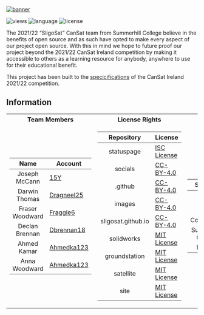[![banner](https://raw.githubusercontent.com/sligosat/.github/main/profile/images/DO%20NOT%20DELETE.png)](https://sligosat.eu/socials/)


![views](https://hits.seeyoufarm.com/api/count/incr/badge.svg?url=https%3A%2F%2Fgithub.com%2Fsligosat&count_bg=%230EC4F3&title_bg=%23555555&icon=&icon_color=%23E7E7E7&title=views+%28day%2Ftotal%29&edge_flat=true)
![language](https://img.shields.io/badge/language-english-99cc00?style=flat-square)
![license](https://img.shields.io/badge/license-various%20licenses-blueviolet?style=flat-square)

The 2021/22 “SligoSat” CanSat team from Summerhill College believe in the benefits of open source and as such have opted to make every aspect of our project open source. With this in mind we hope to future proof our project beyond the 2021/22 CanSat Ireland competition by making it accessible to others as a learning resource for anybody, anywhere to use for their educational benefit.

This project has been built to the [specicifications](https://drive.google.com/file/d/11dQWw6p45zp9hvpHacX0a5WrfdoS9-eJ/view) of the CanSat Ireland 2021/22 competition.

## Information

<table>
<tr><th>Team Members</th><th>License Rights</th><th>Sponsors</th></tr>
<tr><td>

| Name | Account     |
|:----------:|-------------|
| Joseph McCann    | [15Y](https://github.com/15Y)   |
| Darwin Thomas    | [Dragneel25](https://github.com/Dragneel25)   |
| Fraser Woodward |[Fraggle6](https://github.com/Fraggle6)   |
| Declan Brennan | [Dbrennan18](https://github.com/Dbrennan18) |
| Ahmed Kamar | [Ahmedka123](https://github.com/Ahmedka123) |
| Anna Woodward | [Ahmedka123](https://github.com/Ahmedka123) |

</td><td>

| Repository | License     |
|:----------:|-------------|
| statuspage | [ISC License](https://raw.githubusercontent.com/sligosat/statuspage/main/LICENSE) |
| socials    | [CC-BY-4.0](https://raw.githubusercontent.com/sligosat/socials/gh-pages/LICENSE.txt)   |
| .github    | [CC-BY-4.0](https://raw.githubusercontent.com/sligosat/.github/main/LICENSE.txt)   |
| images     | [CC-BY-4.0](https://raw.githubusercontent.com/sligosat/images/main/LICENSE.txt)   |
| sligosat.github.io  | [CC-BY-4.0](https://raw.githubusercontent.com/sligosat/sligosat.github.io/main/license.txt)   |
| solidworks | [MIT License](https://raw.githubusercontent.com/sligosat/solidworks/main/LICENSE) |
| groundstation | [MIT License](https://raw.githubusercontent.com/sligosat/groundstation/main/LICENSE.txt) |
| satellite | [MIT License](https://raw.githubusercontent.com/sligosat/satellite/master/LICENSE.txt) |
| site | [MIT License](https://raw.githubusercontent.com/sligosat/site/main/LICENSE) |
  
</td><td>
  
| Sponsor | Website    |
|:----------:|-------------|
| Miko Metals | [miko.ie](https://miko.ie/) |
| Carty Contractors | [cartygroup.com](https://cartygroup.com/) |
| Summerhill College | [summerhillcollege.ie](https://summerhillcollege.ie/) |
| IT Sligo | [itsligo.ie](https://www.itsligo.ie/) |
</td></tr> </table>
